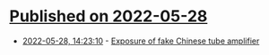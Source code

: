 # [Published on 2022-05-28](index.md)

* [2022-05-28, 14:23:10](https://news.ycombinator.com/item?id=31540550) - [Exposure of fake Chinese tube amplifier](https://www.stereonet.com/forums/topic/246417-exposure-of-fake-chinese-tube-amplifier-nobsound-ms-10d-mkii/)
